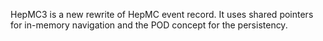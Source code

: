 HepMC3 is a new rewrite of HepMC event record. It uses shared pointers for in-memory navigation and the POD concept for the persistency. 